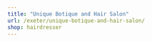```yaml
---
title: "Unique Botique and Hair Salon"
url: /exeter/unique-botique-and-hair-salon/
shop: hairdresser
---
```

